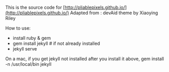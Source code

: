 This is the source code for [http://pliablepixels.github.io/](http://pliablepixels.github.io/)
Adapted from : devAid theme by Xiaoying Riley

How to use:
- install ruby & gem
- gem install jekyll # if not already installed
- jekyll serve

On a mac, if you get jekyll not installed after you install it above,
gem install -n /usr/local/bin jekyll

